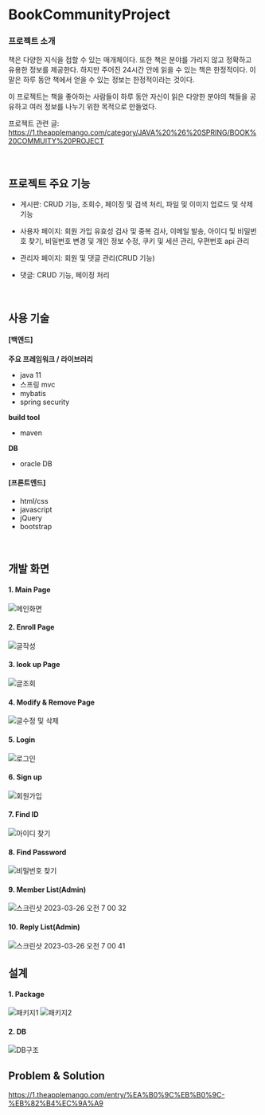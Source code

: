 # BookCommunityProject


### 프로젝트 소개
책은 다양한 지식을 접할 수 있는 매개체이다. 또한 책은 분야를 가리지 않고 정확하고 유용한 정보를 제공한다. 하지만 주어진 24시간 안에 읽을 수 있는 책은 한정적이다. 이 말은 하루 동안 책에서 얻을 수 있는 정보는 한정적이라는 것이다. 

이 프로젝트는 책을 좋아하는 사람들이 하루 동안 자신이 읽은 다양한 분야의 책들을 공유하고 여러 정보를 나누기 위한 목적으로 만들었다. 

프로젝트 관련 글: https://1.theapplemango.com/category/JAVA%20%26%20SPRING/BOOK%20COMMUITY%20PROJECT

<br/>

## 프로젝트 주요 기능
+ 게시판: CRUD 기능, 조회수, 페이징 및 검색 처리, 파일 및 이미지 업로드 및 삭제 기능

+ 사용자 페이지: 회원 가입 유효성 검사 및 중복 검사, 이메일 발송, 아이디 및 비밀번호 찾기, 비밀번호 변경 및 개인 정보 수정, 쿠키 및 세션 관리, 우편번호 api 관리

+ 관리자 페이지: 회원 및 댓글 관리(CRUD 기능)

+ 댓글: CRUD 기능, 페이징 처리


<br/>

## 사용 기술

#### [백엔드]
**주요 프레임워크 / 라이브러리**
+ java 11
+ 스프링 mvc
+ mybatis
+ spring security

**build tool**
+ maven

**DB** 
+ oracle DB


#### [프론트엔드]
+ html/css
+ javascript
+ jQuery
+ bootstrap

<br/>

## 개발 화면

#### 1. Main Page
![메인화면](https://user-images.githubusercontent.com/107406119/227670806-b46cdb4c-674a-4533-8e94-43ae5f60044e.png)

#### 2. Enroll Page
![글작성](https://user-images.githubusercontent.com/107406119/227671165-5090f8c4-4618-4199-b3dc-99f36c2b883c.png)

#### 3. look up Page 
![글조회](https://user-images.githubusercontent.com/107406119/227671199-206f6832-27de-47b2-8427-60c72755f9c3.png)

#### 4. Modify & Remove Page
![글수정 및 삭제](https://user-images.githubusercontent.com/107406119/227671374-64eaa275-9936-4c6b-aa06-f3cf9611b1e2.png)

#### 5. Login
![로그인](https://user-images.githubusercontent.com/107406119/227671453-580f5025-daa4-421d-819d-edb07bc77d5b.png)

#### 6. Sign up
![회원가입](https://user-images.githubusercontent.com/107406119/227671479-0d5b4945-9be0-4e5e-b94a-660553aeebcb.png)

#### 7. Find ID
![아이디 찾기](https://user-images.githubusercontent.com/107406119/227671519-523500eb-73f0-4977-87ad-9d4c89c2b486.png)

#### 8. Find Password
![비밀번호 찾기](https://user-images.githubusercontent.com/107406119/227671512-a279c679-7c13-40ca-a1d1-2a6e9a69f56f.png)

#### 9. Member List(Admin)
![스크린샷 2023-03-26 오전 7 00 32](https://user-images.githubusercontent.com/107406119/227747569-e45e1394-a558-47d4-8615-9117d73ecedd.png)

#### 10. Reply List(Admin)
![스크린샷 2023-03-26 오전 7 00 41](https://user-images.githubusercontent.com/107406119/227747574-29467084-d123-44ee-a524-d016ee84dbb7.png)

## 설계 

#### 1. Package
![패키지1](https://user-images.githubusercontent.com/107406119/227674215-22caf44a-1fe1-4500-b3a7-23bfd34dc36e.png)
![패키지2](https://user-images.githubusercontent.com/107406119/227674231-47f2b099-0df4-4bda-83dd-e4bce6392322.png)

#### 2. DB
![DB구조](https://user-images.githubusercontent.com/107406119/227671553-4db37d7e-890f-411f-bf3d-7d490ef9015b.png)

## Problem & Solution
https://1.theapplemango.com/entry/%EA%B0%9C%EB%B0%9C-%EB%82%B4%EC%9A%A9


